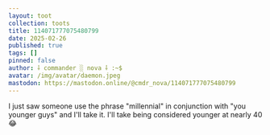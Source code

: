 ```yaml
---
layout: toot
collection: toots
title: 114071777075480799
date: 2025-02-26
published: true
tags: []
pinned: false
author: ⸸ commander ░ nova ⸸ :~$
avatar: /img/avatar/daemon.jpeg
mastodon: https://mastodon.online/@cmdr_nova/114071777075480799
---
```


I just saw someone use the phrase "millennial" in conjunction with "you younger guys" and I'll take it. I'll take being considered younger at nearly 40 😂
